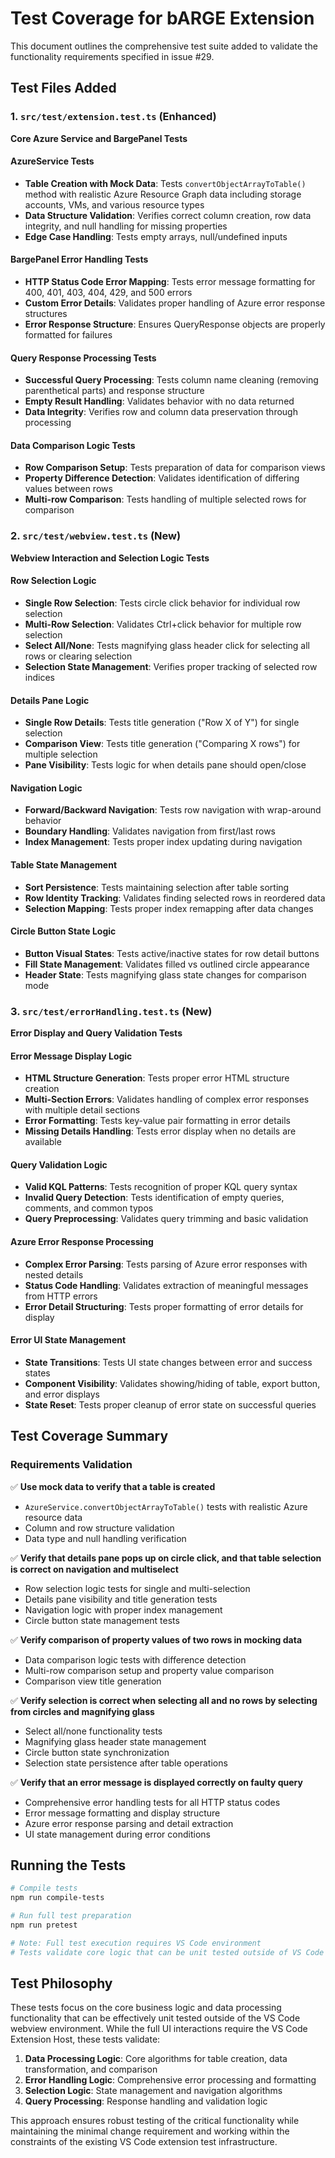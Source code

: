 # Test Coverage for bARGE Extension

This document outlines the comprehensive test suite added to validate the functionality requirements specified in issue #29.

## Test Files Added

### 1. `src/test/extension.test.ts` (Enhanced)
**Core Azure Service and BargePanel Tests**

#### AzureService Tests
- **Table Creation with Mock Data**: Tests `convertObjectArrayToTable()` method with realistic Azure Resource Graph data including storage accounts, VMs, and various resource types
- **Data Structure Validation**: Verifies correct column creation, row data integrity, and null handling for missing properties
- **Edge Case Handling**: Tests empty arrays, null/undefined inputs

#### BargePanel Error Handling Tests  
- **HTTP Status Code Error Mapping**: Tests error message formatting for 400, 401, 403, 404, 429, and 500 errors
- **Custom Error Details**: Validates proper handling of Azure error response structures
- **Error Response Structure**: Ensures QueryResponse objects are properly formatted for failures

#### Query Response Processing Tests
- **Successful Query Processing**: Tests column name cleaning (removing parenthetical parts) and response structure
- **Empty Result Handling**: Validates behavior with no data returned
- **Data Integrity**: Verifies row and column data preservation through processing

#### Data Comparison Logic Tests
- **Row Comparison Setup**: Tests preparation of data for comparison views
- **Property Difference Detection**: Validates identification of differing values between rows
- **Multi-row Comparison**: Tests handling of multiple selected rows for comparison

### 2. `src/test/webview.test.ts` (New)
**Webview Interaction and Selection Logic Tests**

#### Row Selection Logic
- **Single Row Selection**: Tests circle click behavior for individual row selection
- **Multi-Row Selection**: Validates Ctrl+click behavior for multiple row selection
- **Select All/None**: Tests magnifying glass header click for selecting all rows or clearing selection
- **Selection State Management**: Verifies proper tracking of selected row indices

#### Details Pane Logic
- **Single Row Details**: Tests title generation ("Row X of Y") for single selection
- **Comparison View**: Tests title generation ("Comparing X rows") for multiple selection
- **Pane Visibility**: Tests logic for when details pane should open/close

#### Navigation Logic
- **Forward/Backward Navigation**: Tests row navigation with wrap-around behavior
- **Boundary Handling**: Validates navigation from first/last rows
- **Index Management**: Tests proper index updating during navigation

#### Table State Management
- **Sort Persistence**: Tests maintaining selection after table sorting
- **Row Identity Tracking**: Validates finding selected rows in reordered data
- **Selection Mapping**: Tests proper index remapping after data changes

#### Circle Button State Logic
- **Button Visual States**: Tests active/inactive states for row detail buttons
- **Fill State Management**: Validates filled vs outlined circle appearance
- **Header State**: Tests magnifying glass state changes for comparison mode

### 3. `src/test/errorHandling.test.ts` (New)
**Error Display and Query Validation Tests**

#### Error Message Display Logic
- **HTML Structure Generation**: Tests proper error HTML structure creation
- **Multi-Section Errors**: Validates handling of complex error responses with multiple detail sections
- **Error Formatting**: Tests key-value pair formatting in error details
- **Missing Details Handling**: Tests error display when no details are available

#### Query Validation Logic
- **Valid KQL Patterns**: Tests recognition of proper KQL query syntax
- **Invalid Query Detection**: Tests identification of empty queries, comments, and common typos
- **Query Preprocessing**: Validates query trimming and basic validation

#### Azure Error Response Processing
- **Complex Error Parsing**: Tests parsing of Azure error responses with nested details
- **Status Code Handling**: Validates extraction of meaningful messages from HTTP errors
- **Error Detail Structuring**: Tests proper formatting of error details for display

#### Error UI State Management
- **State Transitions**: Tests UI state changes between error and success states
- **Component Visibility**: Validates showing/hiding of table, export button, and error displays
- **State Reset**: Tests proper cleanup of error state on successful queries

## Test Coverage Summary

### Requirements Validation

✅ **Use mock data to verify that a table is created**
- `AzureService.convertObjectArrayToTable()` tests with realistic Azure resource data
- Column and row structure validation
- Data type and null handling verification

✅ **Verify that details pane pops up on circle click, and that table selection is correct on navigation and multiselect**
- Row selection logic tests for single and multi-selection
- Details pane visibility and title generation tests
- Navigation logic with proper index management
- Circle button state management tests

✅ **Verify comparison of property values of two rows in mocking data**
- Data comparison logic tests with difference detection
- Multi-row comparison setup and property value comparison
- Comparison view title generation

✅ **Verify selection is correct when selecting all and no rows by selecting from circles and magnifying glass**
- Select all/none functionality tests
- Magnifying glass header state management
- Circle button state synchronization
- Selection state persistence after table operations

✅ **Verify that an error message is displayed correctly on faulty query**
- Comprehensive error handling tests for all HTTP status codes
- Error message formatting and display structure
- Azure error response parsing and detail extraction
- UI state management during error conditions

## Running the Tests

```bash
# Compile tests
npm run compile-tests

# Run full test preparation
npm run pretest

# Note: Full test execution requires VS Code environment
# Tests validate core logic that can be unit tested outside of VS Code webview context
```

## Test Philosophy

These tests focus on the core business logic and data processing functionality that can be effectively unit tested outside of the VS Code webview environment. While the full UI interactions require the VS Code Extension Host, these tests validate:

1. **Data Processing Logic**: Core algorithms for table creation, data transformation, and comparison
2. **Error Handling Logic**: Comprehensive error processing and formatting
3. **Selection Logic**: State management and navigation algorithms
4. **Query Processing**: Response handling and validation logic

This approach ensures robust testing of the critical functionality while maintaining the minimal change requirement and working within the constraints of the existing VS Code extension test infrastructure.